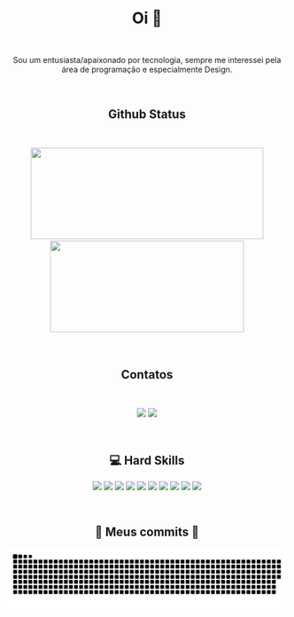 <h4 align="center">
<img src="animation.gif" alt="">
</h4>

<p style="text-align: center;">

<h1 align="center"> Oi 👋</h1><br>

<p align="center">Sou um entusiasta/apaixonado por tecnologia, sempre me interessei pela área de programação e especialmente Design.</p>


<br><h2 align="center">Github Status</h2><br>

<p align="center">
<img src="https://github-readme-stats.vercel.app/api?username=augustoestevaomonte&show_icons=true&theme=highcontrast&hide_border=true&layout=compact" width="420" height="165">
<img src="https://github-readme-stats.vercel.app/api/top-langs/?username=augustoestevaomonte&layout=compact&theme=highcontrast&hide_border=true" width="350" height="165">
</p><br>

<h2 align="center">Contatos</h2><br>

<p align="center" >
  <img src="https://img.shields.io/badge/LinkedIn-0077B5?style=for-the-badge&logo=linkedin&logoColor=white&link=https://www.linkedin.com/in/augusto-estev%C3%A3o-monte-448a80136/">
  <img src="https://img.shields.io/badge/Telegram-2CA5E0?style=for-the-badge&logo=telegram&logoColor=white&logo=telegram&logoColor=white&link=https://t.me/AugustoEs)](https://t.me/AugustoEs">
</p><br>


<h2 align="center">💻 Hard Skills</h2>
<p align="center">
<img src="https://img.shields.io/badge/JavaScript-F7DF1E?style=for-the-badge&logo=javascript&logoColor=black" height="25"/>
<img src="https://img.shields.io/badge/jquery-%230769AD.svg?style=for-the-badge&logo=jquery&logoColor=white" height="25"/>
<img src="https://img.shields.io/badge/HTML-239120?style=for-the-badge&logo=html5&logoColor=white" height="25"/>
<img src="https://img.shields.io/badge/CSS-239120?&style=for-the-badge&logo=css3&logoColor=white" height="25"/>
<img src="https://img.shields.io/badge/Sass-CC6699?style=for-the-badge&logo=sass&logoColor=white" height="25"/>
<img src="https://img.shields.io/badge/Bootstrap-563D7C?style=for-the-badge&logo=bootstrap&logoColor=white" height="25"/>
<img src="https://img.shields.io/badge/-Git-FF4500?&logo=git&logoColor=white&style=flat&style=plastic" height="25"/>
<img src="https://img.shields.io/badge/PHP-777BB4?style=for-the-badge&logo=php&logoColor=white" height="25"/>
<img src="https://img.shields.io/badge/WordPress-%23117AC9.svg?style=for-the-badge&logo=WordPress&logoColor=white" height="25"/>
<img src="https://img.shields.io/badge/C-00599C?style=for-the-badge&logo=c&logoColor=white" height="25"/>
</p><br>


<h2 align="center">🐍 Meus commits 🐍</h2>

![](https://raw.githubusercontent.com/AugustoEstevaoMonte/augustoestevaomonte/master/github-user-contribution%20(1).svg)
